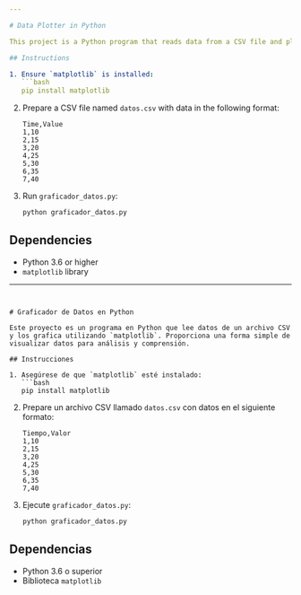 ```yaml
---

# Data Plotter in Python

This project is a Python program that reads data from a CSV file and plots it using `matplotlib`. It provides a simple way to visualize data for analysis and understanding.

## Instructions

1. Ensure `matplotlib` is installed:
   ```bash
   pip install matplotlib
   ```

2. Prepare a CSV file named `datos.csv` with data in the following format:
   ```csv
   Time,Value
   1,10
   2,15
   3,20
   4,25
   5,30
   6,35
   7,40
   ```

3. Run `graficador_datos.py`:
   ```bash
   python graficador_datos.py
   ```

## Dependencies
- Python 3.6 or higher
- `matplotlib` library

---
```


# Graficador de Datos en Python

Este proyecto es un programa en Python que lee datos de un archivo CSV y los grafica utilizando `matplotlib`. Proporciona una forma simple de visualizar datos para análisis y comprensión.

## Instrucciones

1. Asegúrese de que `matplotlib` esté instalado:
   ```bash
   pip install matplotlib
   ```

2. Prepare un archivo CSV llamado `datos.csv` con datos en el siguiente formato:
   ```csv
   Tiempo,Valor
   1,10
   2,15
   3,20
   4,25
   5,30
   6,35
   7,40
   ```

3. Ejecute `graficador_datos.py`:
   ```bash
   python graficador_datos.py
   ```

## Dependencias
- Python 3.6 o superior
- Biblioteca `matplotlib`
